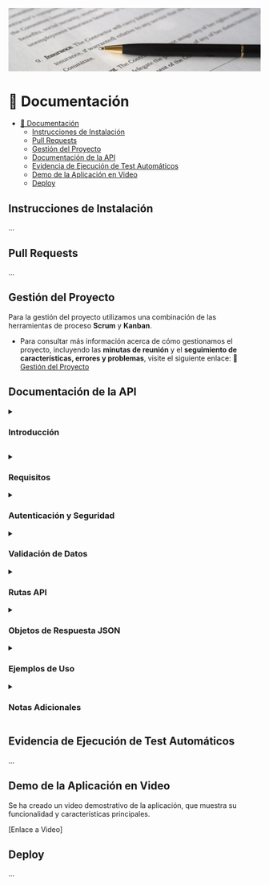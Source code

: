 ![MasterHead](https://github.com/AlejoRetamal/TP-DdeS/blob/main/docs/assets/img/Documentation.jpg)

# 📄 Documentación

- [📄 Documentación](#-documentación)
  - [Instrucciones de Instalación](#instrucciones-de-instalación)
  - [Pull Requests](#pull-requests)
  - [Gestión del Proyecto](#gestión-del-proyecto)
  - [Documentación de la API](#documentación-de-la-api)
  - [Evidencia de Ejecución de Test Automáticos](#evidencia-de-ejecución-de-test-automáticos)
  - [Demo de la Aplicación en Video](#demo-de-la-aplicación-en-video)
  - [Deploy](#deploy)

## Instrucciones de Instalación

...

## Pull Requests

...

## Gestión del Proyecto

Para la gestión del proyecto utilizamos una combinación de las herramientas de proceso **Scrum** y **Kanban**.

-   Para consultar más información acerca de cómo gestionamos el proyecto, incluyendo las **minutas de reunión** y el **seguimiento de características, errores y problemas**, visite el siguiente enlace: 💼 [Gestión del Proyecto](https://github.com/MVRU/Prosefy/tree/main/docs/gesti%C3%B3n%20del%20proyecto)

## Documentación de la API

<details>
 <summary><h3>Introducción</h3></summary>

Nuestra API Rest de Prosefy ofrece un conjunto completo de operaciones **CRUD** (Crear, Leer, Actualizar y Borrar) para una variedad de recursos clave, incluyendo:

-   Libros.
-   Autores.
-   Categorías.
-   Usuarios.
-   Provincias.
-   Editoriales.
-   Localidades.
-   Reseñas.
-   Ofertas.
-   Pedidos.
-   Envíos.

También proporcionamos funcionalidades avanzadas para buscar libros, realizar pedidos y gestionar cuentas de usuario de manera segura.</details>

<details>
 <summary><h3>Requisitos</h3></summary>
 ...
 </details>

<details>
 <summary><h3>Autenticación y Seguridad</h3></summary>

La seguridad es una de nuestras principales prioridades. Implementamos un sólido sistema de autenticación para proteger las rutas y los recursos relacionados con los usuarios. Utilizamos la biblioteca `bcrypt` para el hash y la sal de las contraseñas, garantizando así que las contraseñas de los usuarios estén protegidas adecuadamente. También utilizamos `Passport.js` para gestionar la autenticación de manera eficiente y segura.

<!-- TODO: Implementar Passport.js para gestionar la autenticación  -->

</details>

<details>
 <summary><h3>Validación de Datos</h3></summary>

La API realiza una exhaustiva validación de datos de entrada para garantizar que los datos proporcionados sean correctos y cumplan con los requisitos. Esto incluye la validación de campos obligatorios, formatos numéricos y patrones específicos.

<h4>Usuarios</h4>

La validación de datos para los campos de usuario se realiza de la siguiente manera:

-   **Correo electrónico:** debe ser una dirección de correo electrónico válida y única.
-   **Contraseña:** debe tener al menos 8 caracteres, incluyendo al menos una letra mayúscula y una letra minúscula.</details>

<details>
 <summary><h3>Rutas API</h3></summary>
 ...
 </details>

<details>
 <summary><h3>Objetos de Respuesta JSON</h3></summary>
 ...
 </details>

<details>
 <summary><h3>Ejemplos de Uso</h3></summary>
 ...
 </details>

<details>
 <summary><h3>Notas Adicionales</h3></summary>
 ...
 </details>

## Evidencia de Ejecución de Test Automáticos

...

## Demo de la Aplicación en Video

Se ha creado un video demostrativo de la aplicación, que muestra su funcionalidad y características principales.

[Enlace a Video]

## Deploy

...
